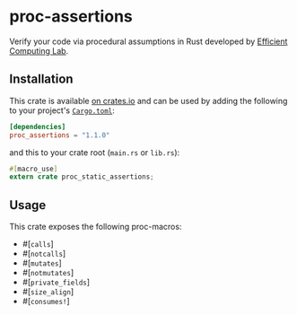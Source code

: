 # proc-assertions

Verify your code via procedural assumptions in Rust developed by [Efficient Computing Lab](https://www.yecl.org/).

## Installation

This crate is available
[on crates.io](https://crates.io/crates/proc_assertions) and can be used by
adding the following to your project's
[`Cargo.toml`](https://doc.rust-lang.org/cargo/reference/manifest.html):

```toml
[dependencies]
proc_assertions = "1.1.0"
```

and this to your crate root (`main.rs` or `lib.rs`):

```rust
#[macro_use]
extern crate proc_static_assertions;
```

## Usage

This crate exposes the following proc-macros:
- #[`calls`]
- #[`notcalls`]
- #[`mutates`]
- #[`notmutates`]
- #[`private_fields`]
- #[`size_align`]
- #[`consumes!`]


